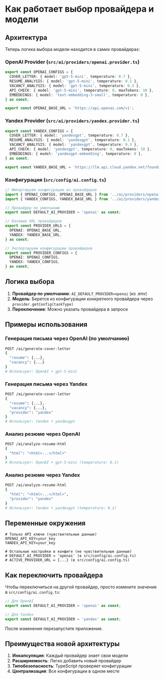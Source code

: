 # Как работает выбор провайдера и модели

## Архитектура

Теперь логика выбора модели находится в самих провайдерах:

### OpenAI Provider (`src/ai/providers/openai.provider.ts`)
```typescript
export const OPENAI_CONFIGS = {
  COVER_LETTER: { model: 'gpt-5-mini', temperature: 0.7 },
  RESUME_ANALYSIS: { model: 'gpt-5-mini', temperature: 0.1 },
  VACANCY_ANALYSIS: { model: 'gpt-5-mini', temperature: 0.3 },
  API_CHECK: { model: 'gpt-5-mini', temperature: 0, maxTokens: 10 },
  EMBEDDINGS: { model: 'text-embedding-3-small', temperature: 0 },
} as const;

export const OPENAI_BASE_URL = 'https://api.openai.com/v1';
```

### Yandex Provider (`src/ai/providers/yandex.provider.ts`)
```typescript
export const YANDEX_CONFIGS = {
  COVER_LETTER: { model: 'yandexgpt', temperature: 0.7 },
  RESUME_ANALYSIS: { model: 'yandexgpt', temperature: 0.1 },
  VACANCY_ANALYSIS: { model: 'yandexgpt', temperature: 0.3 },
  API_CHECK: { model: 'yandexgpt', temperature: 0, maxTokens: 10 },
  EMBEDDINGS: { model: 'yandexgpt-embedding', temperature: 0 },
} as const;

export const YANDEX_BASE_URL = 'https://llm.api.cloud.yandex.net/foundationModels/v1';
```

### Конфигурация (`src/config/ai.config.ts`)
```typescript
// Импортируем конфигурации из провайдеров
import { OPENAI_CONFIGS, OPENAI_BASE_URL } from '../ai/providers/openai.provider';
import { YANDEX_CONFIGS, YANDEX_BASE_URL } from '../ai/providers/yandex.provider';

// Провайдер по умолчанию
export const DEFAULT_AI_PROVIDER = 'openai' as const;

// Базовые URL провайдеров
export const PROVIDER_URLS = {
  OPENAI: OPENAI_BASE_URL,
  YANDEX: YANDEX_BASE_URL,
} as const;

// Экспортируем конфигурации провайдеров
export const PROVIDER_CONFIGS = {
  OPENAI: OPENAI_CONFIGS,
  YANDEX: YANDEX_CONFIGS,
} as const;
```

## Логика выбора

1. **Провайдер по умолчанию**: `AI_DEFAULT_PROVIDER=openai` (из .env)
2. **Модель**: Берется из конфигурации конкретного провайдера через `provider.getConfig(taskType)`
3. **Переключение**: Можно указать провайдера в запросе

## Примеры использования

### Генерация письма через OpenAI (по умолчанию)
```bash
POST /ai/generate-cover-letter
{
  "resume": {...},
  "vacancy": {...}
}
# Использует: OpenAI + gpt-5-mini
```

### Генерация письма через Yandex
```bash
POST /ai/generate-cover-letter
{
  "resume": {...},
  "vacancy": {...},
  "provider": "yandex"
}
# Использует: Yandex + yandexgpt
```

### Анализ резюме через OpenAI
```bash
POST /ai/analyze-resume-html
{
  "html": "<html>...</html>"
}
# Использует: OpenAI + gpt-5-mini (temperature: 0.1)
```

### Анализ резюме через Yandex
```bash
POST /ai/analyze-resume-html
{
  "html": "<html>...</html>",
  "provider": "yandex"
}
# Использует: Yandex + yandexgpt (temperature: 0.1)
```

## Переменные окружения

```env
# Только API ключи (чувствительные данные)
OPENAI_API_KEY=your_key
YANDEX_API_KEY=your_key

# Остальные настройки в конфиге (не чувствительные данные)
# DEFAULT_AI_PROVIDER = 'openai' (в src/config/ai.config.ts)
# ACTIVE_PROVIDER_URL = {...} (в src/config/ai.config.ts)
```

## Как переключить провайдера

Чтобы переключиться на другой провайдер, просто измените значение в `src/config/ai.config.ts`:

```typescript
// Для OpenAI
export const DEFAULT_AI_PROVIDER = 'openai' as const;

// Для Yandex  
export const DEFAULT_AI_PROVIDER = 'yandex' as const;
```

После изменения перезапустите приложение.

## Преимущества новой архитектуры

1. **Инкапсуляция**: Каждый провайдер знает свои модели
2. **Расширяемость**: Легко добавить новый провайдер
3. **Типобезопасность**: TypeScript проверяет конфигурации
4. **Централизация**: Все конфигурации в одном месте
